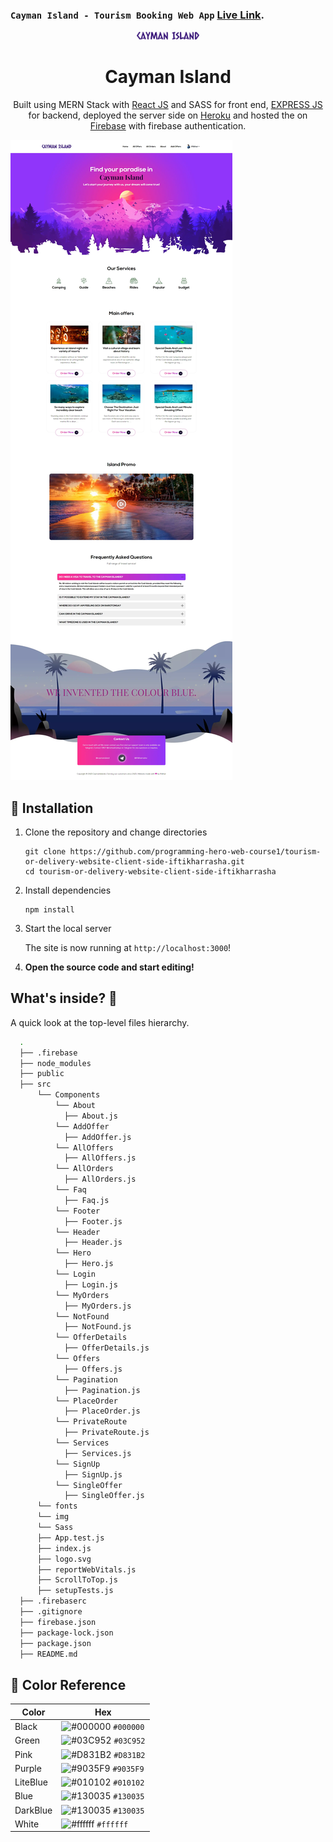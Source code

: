### `Cayman Island - Tourism Booking Web App` [Live Link](https://cayman-island.web.app).

<p align="center">
  <a href="https://cayman-island.web.app">
    <img alt="Logo" src="./src/img/cayman.svg" width="100" />
  </a>
</p>
<h1 align="center">
  Cayman Island
</h1>
<p align="center">
  Built using MERN Stack with <a href="https://reactjs.org/" target="_blank">React JS</a> and SASS for front end, <a href="https://expressjs.com/" target="_blank">EXPRESS JS</a> for backend, deployed the server side on <a href="https://www.heroku.com/" target="_blank">Heroku</a> and hosted the on <a href="https://firebase.google.com/" target="_blank">Firebase</a> with firebase authentication.
</p>

![hero](./src/img/cayman-ui.webp)

## 🚀 Installation

1.  Clone the repository and change directories

    ```shell
    git clone https://github.com/programming-hero-web-course1/tourism-or-delivery-website-client-side-iftikharrasha.git
    cd tourism-or-delivery-website-client-side-iftikharrasha
    ```

2. Install dependencies

    ```shell
    npm install
    ```

3. Start the local server

    The site is now running at `http://localhost:3000`!
    

4.  **Open the source code and start editing!**


## What's inside? 🧐

A quick look at the top-level files hierarchy.

```sh
  .
  ├── .firebase 
  ├── node_modules
  ├── public 
  ├── src
      └── Components
          └── About
            ├── About.js
          └── AddOffer
            ├── AddOffer.js
          └── AllOffers
            ├── AllOffers.js
          └── AllOrders
            ├── AllOrders.js
          └── Faq
            ├── Faq.js
          └── Footer
            ├── Footer.js
          └── Header
            ├── Header.js
          └── Hero
            ├── Hero.js
          └── Login
            ├── Login.js
          └── MyOrders
            ├── MyOrders.js
          └── NotFound
            ├── NotFound.js
          └── OfferDetails
            ├── OfferDetails.js
          └── Offers
            ├── Offers.js
          └── Pagination
            ├── Pagination.js
          └── PlaceOrder
            ├── PlaceOrder.js
          └── PrivateRoute
            ├── PrivateRoute.js
          └── Services
            ├── Services.js
          └── SignUp
            ├── SignUp.js
          └── SingleOffer
            ├── SingleOffer.js
      └── fonts
      └── img
      └── Sass
      ├── App.test.js
      ├── index.js
      ├── logo.svg
      ├── reportWebVitals.js
      ├── ScrollToTop.js
      ├── setupTests.js
  ├── .firebaserc
  ├── .gitignore
  ├── firebase.json
  ├── package-lock.json
  ├── package.json
  ├── README.md
 ```
 
 ## 🎨 Color Reference
| Color          | Hex                                                                |
| -------------- | ------------------------------------------------------------------ |
| Black          | ![#000000](https://via.placeholder.com/10/0000?text=+) `#000000` |
| Green        | ![#03C952](https://via.placeholder.com/10/03C952?text=+) `#03C952` |
| Pink        | ![#D831B2](https://via.placeholder.com/10/D831B2?text=+) `#D831B2` |
| Purple        | ![#9035F9](https://via.placeholder.com/10/9035F9?text=+) `#9035F9` |
| LiteBlue        | ![#010102](https://via.placeholder.com/10/010102?text=+) `#010102` |
| Blue        | ![#130035](https://via.placeholder.com/10/130035?text=+) `#130035` |
| DarkBlue        | ![#130035](https://via.placeholder.com/10/130035?text=+) `#130035` |
| White          | ![#ffffff](https://via.placeholder.com/10/ffffff?text=+) `#ffffff` |



